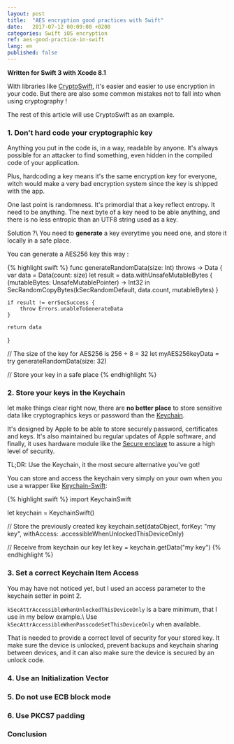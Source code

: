 ```yaml
---
layout: post
title:  "AES encryption good practices with Swift"
date:   2017-07-12 00:09:00 +0200
categories: Swift iOS encryption
ref: aes-good-practice-in-swift
lang: en
published: false
---
```


**Written for Swift 3 with Xcode 8.1**

With libraries like [CryptoSwift][crypto-swift-github], it's easier and easier to use encryption in your code. But there are also some common mistakes not to fall into when using cryptography !

The rest of this article will use CryptoSwift as an example.

### 1. Don't hard code your cryptographic key

Anything you put in the code is, in a way, readable by anyone. It's always possible for an attacker to find something, even hidden in the compiled code of your application.

Plus, hardcoding a key means it's the same encryption key for everyone, witch would make a very bad encryption system since the key is shipped with the app.

One last point is randomness. It's primordial that a key reflect entropy. 
It need to be anything. The next byte of a key need to be able anything, and there is no less entropic than an UTF8 string used as a key.

Solution ?\\
You need to **generate** a key everytime you need one, and store it locally in a safe place.

You can generate a AES256 key this way :

{% highlight swift %}
func generateRandomData(size: Int) throws -> Data {
    var data = Data(count: size)
    let result = data.withUnsafeMutableBytes {
        (mutableBytes: UnsafeMutablePointer<UInt8>) -> Int32 in
        SecRandomCopyBytes(kSecRandomDefault, data.count, mutableBytes)
    }
    
    if result != errSecSuccess {
        throw Errors.unableToGenerateData
    }
    
    return data
}

// The size of the key for AES256 is 256 ÷ 8 = 32
let myAES256keyData = try generateRandomData(size: 32)

// Store your key in a safe place
{% endhighlight %}

### 2. Store your keys in the Keychain

let make things clear right now, there are **no better place** to store sensitive data like cryptographics keys or password than the [Keychain][keychain-doc]. 

It's designed by Apple to be able to store securely password, certificates and keys. It's also maintained bu regular updates of Apple software, and finally, it uses hardware module like the [Secure enclave][secure-enclave] to assure a high level of security.

TL;DR: Use the Keychain, it the most secure alternative you've got!

You can store and access the keychain very simply on your own when you use a wrapper like [Keychain-Swift][keychain-swift]:

{% highlight swift %}
import KeychainSwift

let keychain = KeychainSwift()

// Store the previously created key
keychain.set(dataObject, forKey: "my key", withAccess: .accessibleWhenUnlockedThisDeviceOnly)

// Receive from keychain our key
let key = keychain.getData("my key")
{% endhighlight %}

### 3. Set a correct Keychain Item Access

You may have not noticed yet, but I used an access parameter to the keychain setter in point 2.

`kSecAttrAccessibleWhenUnlockedThisDeviceOnly` is a bare minimum, that I use in my below example.\\
Use `kSecAttrAccessibleWhenPasscodeSetThisDeviceOnly` when available.

That is needed to provide a correct level of security for your stored key. 
It make sure the device is unlocked, prevent backups and keychain sharing between devices, and it can also make sure the device is secured by an unlock code.

### 4. Use an Initialization Vector

### 5. Do not use ECB block mode

### 6. Use PKCS7 padding

### Conclusion

[crypto-swift-github]: https://github.com/krzyzanowskim/CryptoSwift
[keychain-doc]: https://developer.apple.com/documentation/security/keychain_services
[secure-enclave]: https://www.quora.com/What-is-Apple’s-new-Secure-Enclave-and-why-is-it-important
[keychain-swift]: https://github.com/evgenyneu/keychain-swift
[when-unlocked]: https://developer.apple.com/documentation/security/ksecattraccessiblewhenunlockedthisdeviceonly
[when-password-set]: https://developer.apple.com/documentation/security/ksecattraccessiblewhenpasscodesetthisdeviceonly